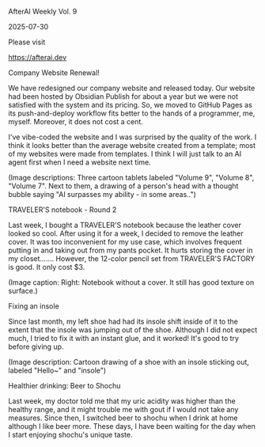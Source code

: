AfterAI Weekly Vol. 9

2025-07-30



Please visit

https://afterai.dev



Company Website Renewal!

We have redesigned our company website and released today. Our website had been hosted by Obsidian Publish for about a year but we were not satisfied with the system and its pricing. So, we moved to GitHub Pages as its push-and-deploy workflow fits better to the hands of a programmer, me, myself. Moreover, it does not cost a cent.



I've vibe-coded the website and I was surprised by the quality of the work. I think it looks better than the average website created from a template; most of my websites were made from templates. I think I will just talk to an AI agent first when I need a website next time.



(Image descriptions: Three cartoon tablets labeled "Volume 9", "Volume 8", "Volume 7". Next to them, a drawing of a person's head with a thought bubble saying "AI surpasses my ability - in some areas..")



TRAVELER'S notebook - Round 2

Last week, I bought a TRAVELER'S notebook because the leather cover looked so cool. After using it for a week, I decided to remove the leather cover. It was too inconvenient for my use case, which involves frequent putting in and taking out from my pants pocket. It hurts storing the cover in my closet....... However, the 12-color pencil set from TRAVELER'S FACTORY is good. It only cost $3.



(Image caption: Right: Notebook without a cover. It still has good texture on surface.)



Fixing an insole

Since last month, my left shoe had had its insole shift inside of it to the extent that the insole was jumping out of the shoe. Although I did not expect much, I tried to fix it with an instant glue, and it worked! It's good to try before giving up.



(Image description: Cartoon drawing of a shoe with an insole sticking out, labeled "Hello~" and "insole")



Healthier drinking: Beer to Shochu

Last week, my doctor told me that my uric acidity was higher than the healthy range, and it might trouble me with gout if I would not take any measures. Since then, I switched beer to shochu when I drink at home although I like beer more. These days, I have been waiting for the day when I start enjoying shochu's unique taste.